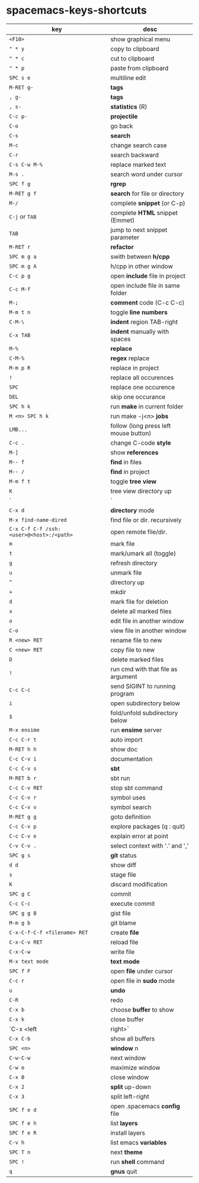 # spacemacs-keys-shortcuts

key | desc
---|---
`<F10>` | show graphical menu
`" * y` | copy to clipboard
`" * c` | cut to clipboard
`" * p` | paste from clipboard
`SPC s e` | multiline edit
`M-RET g-` | **tags**
`, g-` | **tags**
`, s-` | **statistics** (R)
`C-c p-` | **projectile**
`C-o` | go back
`C-s` | **search**
`M-c` | change search case
`C-r` | search backward
`C-s C-w M-%` | replace marked text
`M-s .` | search word under cursor
`SPC f g`    | **rgrep**       
`M-RET g f` | **search** for file or directory
`M-/`        | complete **snippet** (or C-p)
`C-j` or `TAB` | complete **HTML** snippet (Emmet)
`TAB`        | jump to next snippet parameter
`M-RET r` | **refactor**
`SPC m g a` | swith between **h/cpp** 
`SPC m g A` | h/cpp in other window 
`C-c p g` | open **include** file in project
`C-c M-f` | open include file in same folder 
`M-;` | **comment** code (C-c C-c) 
`M-m t n` | toggle **line numbers** 
`C-M-\` | **indent** region TAB-right 
`C-x TAB`  | **indent** manually with spaces
`M-%` | **replace**
`C-M-%` | **regex** replace 
`M-m p R` | replace in project 
`!` | replace all occurences
`SPC` | replace one occurence
`DEL` | skip one occurance
`SPC h k` | run **make** in current folder 
`M <n> SPC h k` | run make -j\<n> **jobs** 
`LMB...` | follow (long press left mouse button)
`C-c .` | change C-code **style** 
`M-]` | show **references** 
`M-- f` | **find** in files 
`M-- /` | **find** in project 
`M-m f t` | toggle **tree view** 
`K` | tree view directory up 
`|` | tree view vertical split 
`C-x d` | **directory** mode
`M-x find-name-dired` | find file or dir. recursively
`C-x C-f C-f /ssh:<user>@<host>:/<path>` | open remote file/dir.
`m` | mark file 
`t` | mark/umark all (toggle) 
`g` | refresh directory
`u` | unmark file 
`^` | directory up 
`+` | mkdir |
`d` | mark file for deletion 
`x` | delete all marked files 
`o` | edit file in another window 
`C-o` | view file in another window 
`R <new> RET` | rename file to new 
`C <new> RET` | copy file to new 
`D` | delete marked files 
`!` | run cmd with that file as argument
`C-c C-c` | send SIGINT to running program
`i` | open subdirectory below 
`$` | fold/unfold subdirectory below 
`M-x ensime` | run **ensime** server 
`C-c C-r t` | auto import 
`M-RET h h` | show doc
`C-c C-v i` | documentation
`C-c C-v s` | **sbt** 
`M-RET b r` | sbt run 
`C-c C-v RET` | stop sbt command
`C-c C-v r` | symbol uses 
`C-c C-v v` | symbol search 
`M-RET g g` | goto definition 
`C-c C-v p` | explore packages (q : quit) 
`C-c C-v e` | explain error at point 
`C-v C-v .` | select context with '.' and ',' 
`SPC g s` | **git** status 
`d d` | show diff
`s` | stage file 
`K` | discard modification 
`SPC g C` | commit 
`C-c C-c` | execute commit 
`SPC g g B` | gist file 
`M-m g b` | git blame 
`C-x-C-f-C-f <filename> RET` | create **file** 
`C-x-C-v RET` | reload file 
`C-x-C-w` | write file 
`M-x text mode` | **text mode** 
`SPC f F` | open **file** under cursor 
`C-c r` | open file in **sudo** mode 
`u` | **undo** 
`C-R` | redo 
`C-x b` | choose **buffer** to show 
`C-x k` | close buffer 
`C-x <left|right>` | prev/next buffer 
`C-x C-b` | show all buffers 
`SPC <n>` | **window** n 
`C-w-C-w` | next window 
`C-w o` | maximize window
`C-x 0` | close window 
`C-x 2` | **split** up-down 
`C-x 3` | split left-right 
`SPC f e d` | open .spacemacs **config** file 
`SPC f e h` | list **layers** 
`SPC f e R` | install layers 
`C-v h` | list emacs **variables** 
`SPC T n` | next **theme** 
`SPC !` | run **shell** command 
`q` | **gnus** quit 
